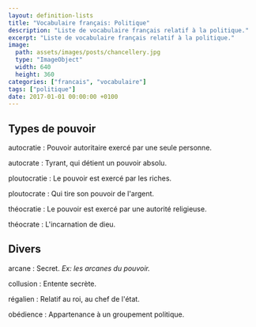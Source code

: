 ```yaml
---
layout: definition-lists
title: "Vocabulaire français: Politique"
description: "Liste de vocabulaire français relatif à la politique."
excerpt: "Liste de vocabulaire français relatif à la politique."
image:
  path: assets/images/posts/chancellery.jpg
  type: "ImageObject"
  width: 640
  height: 360
categories: ["francais", "vocabulaire"]
tags: ["politique"]
date: 2017-01-01 00:00:00 +0100
---
```


## Types de pouvoir

autocratie
: Pouvoir autoritaire exercé par une seule personne.

autocrate
: Tyrant, qui détient un pouvoir absolu.

ploutocratie
: Le pouvoir est exercé par les riches.

ploutocrate
: Qui tire son pouvoir de l'argent.

théocratie
: Le pouvoir est exercé par une autorité religieuse.

théocrate
: L'incarnation de dieu.


## Divers

arcane
: Secret.
*Ex: les arcanes du pouvoir.*

collusion
: Entente secrète.

régalien
: Relatif au roi, au chef de l'état.

obédience
: Appartenance à un groupement politique.
